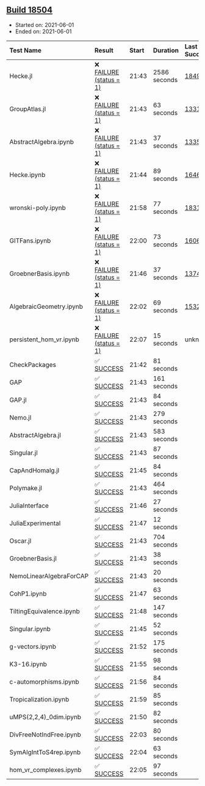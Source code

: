 ## [Build 18504](https://oscarci.mathematik.uni-kl.de/job/oscar/18504/)

* Started on: 2021-06-01
* Ended on: 2021-06-01

| Test Name    | Result | Start | Duration | Last Success | First Failure |
|:-------------|:-------|:------|:---------|:-------------|:--------------|
| Hecke.jl | ❌ [FAILURE (status = 1)](https://oscarci.mathematik.uni-kl.de/job/oscar/18504/artifact/logs/build-18504/Hecke.jl.log) | 21:43 | 2586 seconds | [18490](https://oscarci.mathematik.uni-kl.de/job/oscar/18490/) | [18491](https://oscarci.mathematik.uni-kl.de/job/oscar/18491/) |
| GroupAtlas.jl | ❌ [FAILURE (status = 1)](https://oscarci.mathematik.uni-kl.de/job/oscar/18504/artifact/logs/build-18504/GroupAtlas.jl.log) | 21:43 | 63 seconds | [13311](https://oscarci.mathematik.uni-kl.de/job/oscar/13311/) | [13312](https://oscarci.mathematik.uni-kl.de/job/oscar/13312/) |
| AbstractAlgebra.ipynb | ❌ [FAILURE (status = 1)](https://oscarci.mathematik.uni-kl.de/job/oscar/18504/artifact/logs/build-18504/AbstractAlgebra.ipynb.log) | 21:43 | 37 seconds | [13355](https://oscarci.mathematik.uni-kl.de/job/oscar/13355/) | [13356](https://oscarci.mathematik.uni-kl.de/job/oscar/13356/) |
| Hecke.ipynb | ❌ [FAILURE (status = 1)](https://oscarci.mathematik.uni-kl.de/job/oscar/18504/artifact/logs/build-18504/Hecke.ipynb.log) | 21:44 | 89 seconds | [16463](https://oscarci.mathematik.uni-kl.de/job/oscar/16463/) | [16464](https://oscarci.mathematik.uni-kl.de/job/oscar/16464/) |
| wronski-poly.ipynb | ❌ [FAILURE (status = 1)](https://oscarci.mathematik.uni-kl.de/job/oscar/18504/artifact/logs/build-18504/wronski-poly.ipynb.log) | 21:58 | 77 seconds | [18314](https://oscarci.mathematik.uni-kl.de/job/oscar/18314/) | [18315](https://oscarci.mathematik.uni-kl.de/job/oscar/18315/) |
| GITFans.ipynb | ❌ [FAILURE (status = 1)](https://oscarci.mathematik.uni-kl.de/job/oscar/18504/artifact/logs/build-18504/GITFans.ipynb.log) | 22:00 | 73 seconds | [16068](https://oscarci.mathematik.uni-kl.de/job/oscar/16068/) | [16069](https://oscarci.mathematik.uni-kl.de/job/oscar/16069/) |
| GroebnerBasis.ipynb | ❌ [FAILURE (status = 1)](https://oscarci.mathematik.uni-kl.de/job/oscar/18504/artifact/logs/build-18504/GroebnerBasis.ipynb.log) | 21:46 | 37 seconds | [13748](https://oscarci.mathematik.uni-kl.de/job/oscar/13748/) | [13749](https://oscarci.mathematik.uni-kl.de/job/oscar/13749/) |
| AlgebraicGeometry.ipynb | ❌ [FAILURE (status = 1)](https://oscarci.mathematik.uni-kl.de/job/oscar/18504/artifact/logs/build-18504/AlgebraicGeometry.ipynb.log) | 22:02 | 69 seconds | [15322](https://oscarci.mathematik.uni-kl.de/job/oscar/15322/) | [15323](https://oscarci.mathematik.uni-kl.de/job/oscar/15323/) |
| persistent_hom_vr.ipynb | ❌ [FAILURE (status = 1)](https://oscarci.mathematik.uni-kl.de/job/oscar/18504/artifact/logs/build-18504/persistent_hom_vr.ipynb.log) | 22:07 | 15 seconds | unknown | unknown |
| CheckPackages | ✅ [SUCCESS](https://oscarci.mathematik.uni-kl.de/job/oscar/18504/artifact/logs/build-18504/CheckPackages.log) | 21:42 | 81 seconds |  |  |
| GAP | ✅ [SUCCESS](https://oscarci.mathematik.uni-kl.de/job/oscar/18504/artifact/logs/build-18504/GAP.log) | 21:43 | 161 seconds |  |  |
| GAP.jl | ✅ [SUCCESS](https://oscarci.mathematik.uni-kl.de/job/oscar/18504/artifact/logs/build-18504/GAP.jl.log) | 21:43 | 84 seconds |  |  |
| Nemo.jl | ✅ [SUCCESS](https://oscarci.mathematik.uni-kl.de/job/oscar/18504/artifact/logs/build-18504/Nemo.jl.log) | 21:43 | 279 seconds |  |  |
| AbstractAlgebra.jl | ✅ [SUCCESS](https://oscarci.mathematik.uni-kl.de/job/oscar/18504/artifact/logs/build-18504/AbstractAlgebra.jl.log) | 21:43 | 583 seconds |  |  |
| Singular.jl | ✅ [SUCCESS](https://oscarci.mathematik.uni-kl.de/job/oscar/18504/artifact/logs/build-18504/Singular.jl.log) | 21:43 | 87 seconds |  |  |
| CapAndHomalg.jl | ✅ [SUCCESS](https://oscarci.mathematik.uni-kl.de/job/oscar/18504/artifact/logs/build-18504/CapAndHomalg.jl.log) | 21:45 | 84 seconds |  |  |
| Polymake.jl | ✅ [SUCCESS](https://oscarci.mathematik.uni-kl.de/job/oscar/18504/artifact/logs/build-18504/Polymake.jl.log) | 21:43 | 464 seconds |  |  |
| JuliaInterface | ✅ [SUCCESS](https://oscarci.mathematik.uni-kl.de/job/oscar/18504/artifact/logs/build-18504/JuliaInterface.log) | 21:46 | 27 seconds |  |  |
| JuliaExperimental | ✅ [SUCCESS](https://oscarci.mathematik.uni-kl.de/job/oscar/18504/artifact/logs/build-18504/JuliaExperimental.log) | 21:47 | 12 seconds |  |  |
| Oscar.jl | ✅ [SUCCESS](https://oscarci.mathematik.uni-kl.de/job/oscar/18504/artifact/logs/build-18504/Oscar.jl.log) | 21:43 | 704 seconds |  |  |
| GroebnerBasis.jl | ✅ [SUCCESS](https://oscarci.mathematik.uni-kl.de/job/oscar/18504/artifact/logs/build-18504/GroebnerBasis.jl.log) | 21:43 | 38 seconds |  |  |
| NemoLinearAlgebraForCAP | ✅ [SUCCESS](https://oscarci.mathematik.uni-kl.de/job/oscar/18504/artifact/logs/build-18504/NemoLinearAlgebraForCAP.log) | 21:43 | 20 seconds |  |  |
| CohP1.ipynb | ✅ [SUCCESS](https://oscarci.mathematik.uni-kl.de/job/oscar/18504/artifact/logs/build-18504/CohP1.ipynb.log) | 21:47 | 63 seconds |  |  |
| TiltingEquivalence.ipynb | ✅ [SUCCESS](https://oscarci.mathematik.uni-kl.de/job/oscar/18504/artifact/logs/build-18504/TiltingEquivalence.ipynb.log) | 21:48 | 147 seconds |  |  |
| Singular.ipynb | ✅ [SUCCESS](https://oscarci.mathematik.uni-kl.de/job/oscar/18504/artifact/logs/build-18504/Singular.ipynb.log) | 21:45 | 52 seconds |  |  |
| g-vectors.ipynb | ✅ [SUCCESS](https://oscarci.mathematik.uni-kl.de/job/oscar/18504/artifact/logs/build-18504/g-vectors.ipynb.log) | 21:52 | 175 seconds |  |  |
| K3-16.ipynb | ✅ [SUCCESS](https://oscarci.mathematik.uni-kl.de/job/oscar/18504/artifact/logs/build-18504/K3-16.ipynb.log) | 21:55 | 98 seconds |  |  |
| c-automorphisms.ipynb | ✅ [SUCCESS](https://oscarci.mathematik.uni-kl.de/job/oscar/18504/artifact/logs/build-18504/c-automorphisms.ipynb.log) | 21:56 | 84 seconds |  |  |
| Tropicalization.ipynb | ✅ [SUCCESS](https://oscarci.mathematik.uni-kl.de/job/oscar/18504/artifact/logs/build-18504/Tropicalization.ipynb.log) | 21:59 | 85 seconds |  |  |
| uMPS(2,2,4)_0dim.ipynb | ✅ [SUCCESS](https://oscarci.mathematik.uni-kl.de/job/oscar/18504/artifact/logs/build-18504/uMPS-2-2-4-_0dim.ipynb.log) | 21:50 | 82 seconds |  |  |
| DivFreeNotIndFree.ipynb | ✅ [SUCCESS](https://oscarci.mathematik.uni-kl.de/job/oscar/18504/artifact/logs/build-18504/DivFreeNotIndFree.ipynb.log) | 22:03 | 80 seconds |  |  |
| SymAlgIntToS4rep.ipynb | ✅ [SUCCESS](https://oscarci.mathematik.uni-kl.de/job/oscar/18504/artifact/logs/build-18504/SymAlgIntToS4rep.ipynb.log) | 22:04 | 63 seconds |  |  |
| hom_vr_complexes.ipynb | ✅ [SUCCESS](https://oscarci.mathematik.uni-kl.de/job/oscar/18504/artifact/logs/build-18504/hom_vr_complexes.ipynb.log) | 22:05 | 97 seconds |  |  |
